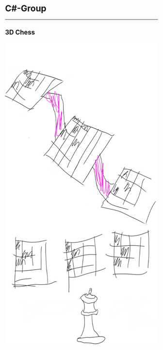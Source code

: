 # C#-Group

----------------
## 3D Chess
<img src="https://raw.githubusercontent.com/Ninjavid/CS-Group/main/concept.png" width="600" height="1000"/>
